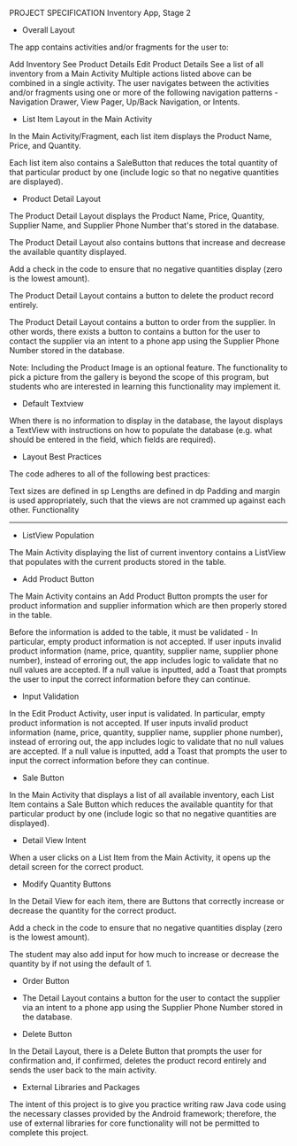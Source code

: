 PROJECT SPECIFICATION
Inventory App, Stage 2

- Overall Layout

The app contains activities and/or fragments for the user to:

Add Inventory
See Product Details
Edit Product Details
See a list of all inventory from a Main Activity
Multiple actions listed above can be combined in a single activity.
The user navigates between the activities and/or fragments using one or more of the following navigation patterns - Navigation Drawer, View Pager, Up/Back Navigation, or Intents.

- List Item Layout in the Main Activity

In the Main Activity/Fragment, each list item displays the Product Name, Price, and Quantity.

Each list item also contains a SaleButton that reduces the total quantity of that particular product by one (include logic so that no negative quantities are displayed).

- Product Detail Layout

The Product Detail Layout displays the Product Name, Price, Quantity, Supplier Name, and Supplier Phone Number that's stored in the database.

The Product Detail Layout also contains buttons that increase and decrease the available quantity displayed.

Add a check in the code to ensure that no negative quantities display (zero is the lowest amount).

The Product Detail Layout contains a button to delete the product record entirely.

The Product Detail Layout contains a button to order from the supplier. In other words, there exists a button to contains a button for the user to contact the supplier via an intent to a phone app using the Supplier Phone Number stored in the database.

Note: Including the Product Image is an optional feature. The functionality to pick a picture from the gallery is beyond the scope of this program, but students who are interested in learning this functionality may implement it.

- Default Textview

When there is no information to display in the database, the layout displays a TextView with instructions on how to populate the database (e.g. what should be entered in the field, which fields are required).

- Layout Best Practices

The code adheres to all of the following best practices:

Text sizes are defined in sp
Lengths are defined in dp
Padding and margin is used appropriately, such that the views are not crammed up against each other.
Functionality

---

- ListView Population

The Main Activity displaying the list of current inventory contains a ListView that populates with the current products stored in the table.

- Add Product Button

The Main Activity contains an Add Product Button prompts the user for product information and supplier information which are then properly stored in the table.

Before the information is added to the table, it must be validated -
In particular, empty product information is not accepted. If user inputs invalid product information (name, price, quantity, supplier name, supplier phone number), instead of erroring out, the app includes logic to validate that no null values are accepted. If a null value is inputted, add a Toast that prompts the user to input the correct information before they can continue.

- Input Validation

In the Edit Product Activity, user input is validated. In particular, empty product information is not accepted. If user inputs invalid product information (name, price, quantity, supplier name, supplier phone number), instead of erroring out, the app includes logic to validate that no null values are accepted. If a null value is inputted, add a Toast that prompts the user to input the correct information before they can continue.

 - Sale Button

In the Main Activity that displays a list of all available inventory, each List Item contains a Sale Button which reduces the available quantity for that particular product by one (include logic so that no negative quantities are displayed).

- Detail View Intent

When a user clicks on a List Item from the Main Activity, it opens up the detail screen for the correct product.

- Modify Quantity Buttons

In the Detail View for each item, there are Buttons that correctly increase or decrease the quantity for the correct product.

Add a check in the code to ensure that no negative quantities display (zero is the lowest amount).

The student may also add input for how much to increase or decrease the quantity by if not using the default of 1.

- Order Button

- The Detail Layout contains a button for the user to contact the supplier via an intent to a phone app using the Supplier Phone Number stored in the database.

- Delete Button

In the Detail Layout, there is a Delete Button that prompts the user for confirmation and, if confirmed, deletes the product record entirely and sends the user back to the main activity.

- External Libraries and Packages

The intent of this project is to give you practice writing raw Java code using the necessary classes provided by the Android framework; therefore, the use of external libraries for core functionality will not be permitted to complete this project.
